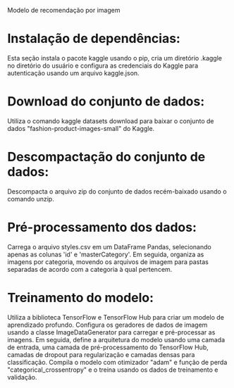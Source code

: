 Modelo de recomendação por imagem

# Instalação de dependências:
Esta seção instala o pacote kaggle usando o pip, cria um diretório .kaggle no diretório do usuário e configura as credenciais do Kaggle para autenticação usando um arquivo kaggle.json.

# Download do conjunto de dados: 
Utiliza o comando kaggle datasets download para baixar o conjunto de dados "fashion-product-images-small" do Kaggle.

# Descompactação do conjunto de dados: 
Descompacta o arquivo zip do conjunto de dados recém-baixado usando o comando unzip.

# Pré-processamento dos dados: 
Carrega o arquivo styles.csv em um DataFrame Pandas, selecionando apenas as colunas 'id' e 'masterCategory'. Em seguida, organiza as imagens por categoria, movendo os arquivos de imagem para pastas separadas de acordo com a categoria à qual pertencem.

# Treinamento do modelo: 
Utiliza a biblioteca TensorFlow e TensorFlow Hub para criar um modelo de aprendizado profundo. Configura os geradores de dados de imagem usando a classe ImageDataGenerator para carregar e pré-processar as imagens. Em seguida, define a arquitetura do modelo usando uma camada de entrada, uma camada de pré-processamento do TensorFlow Hub, camadas de dropout para regularização e camadas densas para classificação. Compila o modelo com otimizador "adam" e função de perda "categorical_crossentropy" e o treina usando os dados de treinamento e validação.

